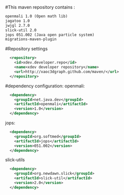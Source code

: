 #This maven repository contains :
```xml
openmali 1.0 (Open math lib)
jagatoo 1.0
jwjgl 2.7.0 
slick-util 2.0 
jops 051.002 (Java open particle system)
migrations-maven-plugin
```
#Repository settings
```xml
  <repository>
    <id>xdev.developer.repo</id>
    <name>xdev developer repository</name>
    <url>http://xaoc3dgraph.github.com/maven/</url>
  </repository>
```
#dependency configuration:
openmali:
```xml
  <dependency>
    <groupId>net.java.dev</groupId>
    <artifactId>openmali</artifactId>
    <version>1.0</version>
  </dependency>
```
jops:
```xml
  <dependency>
    <groupId>org.softmed</groupId>
    <artifactId>jops</artifactId>
    <version>051.002</version>
  </dependency>
```
slick-utils
```xml
  <dependency>
    <groupId>org.newdawn.slick</groupId>
    <artifactId>slick-util</artifactId>
    <version>2.0</version>
  </dependency>
```
